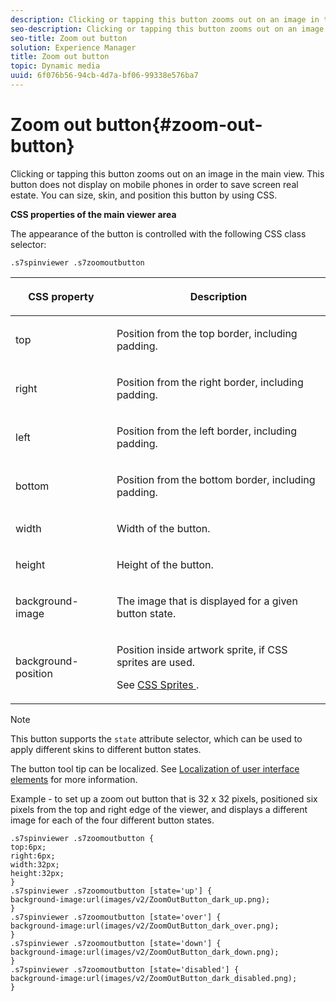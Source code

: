 ```yaml
---
description: Clicking or tapping this button zooms out on an image in the main view. This button does not display on mobile phones in order to save screen real estate. You can size, skin, and position this button by using CSS.
seo-description: Clicking or tapping this button zooms out on an image in the main view. This button does not display on mobile phones in order to save screen real estate. You can size, skin, and position this button by using CSS.
seo-title: Zoom out button
solution: Experience Manager
title: Zoom out button
topic: Dynamic media
uuid: 6f076b56-94cb-4d7a-bf06-99338e576ba7
---
```


# Zoom out button{#zoom-out-button}

Clicking or tapping this button zooms out on an image in the main view. This button does not display on mobile phones in order to save screen real estate. You can size, skin, and position this button by using CSS.

<a id="section_061E550C1C1D4DB2BD663A898895B38C"></a>

**CSS properties of the main viewer area**

The appearance of the button is controlled with the following CSS class selector:

```
.s7spinviewer .s7zoomoutbutton
```

<table id="table_94EE3F5BBE4547C0B4943471CEE7EDE4"> 
 <thead> 
  <tr> 
   <th colname="col1" class="entry"> <p> CSS property </p> </th> 
   <th colname="col2" class="entry"> <p>Description </p> </th> 
  </tr> 
 </thead>
 <tbody> 
  <tr> 
   <td colname="col1"> <p> <span class="codeph"> top </span> </p> </td> 
   <td colname="col2"> <p>Position from the top border, including padding. </p> </td> 
  </tr> 
  <tr> 
   <td colname="col1"> <p> <span class="codeph"> right </span> </p> </td> 
   <td colname="col2"> <p>Position from the right border, including padding. </p> </td> 
  </tr> 
  <tr> 
   <td colname="col1"> <p> <span class="codeph"> left </span> </p> </td> 
   <td colname="col2"> <p>Position from the left border, including padding. </p> </td> 
  </tr> 
  <tr> 
   <td colname="col1"> <p> <span class="codeph"> bottom </span> </p> </td> 
   <td colname="col2"> <p>Position from the bottom border, including padding. </p> </td> 
  </tr> 
  <tr> 
   <td colname="col1"> <p> <span class="codeph"> width </span> </p> </td> 
   <td colname="col2"> <p>Width of the button. </p> </td> 
  </tr> 
  <tr> 
   <td colname="col1"> <p> <span class="codeph"> height </span> </p> </td> 
   <td colname="col2"> <p>Height of the button. </p> </td> 
  </tr> 
  <tr> 
   <td colname="col1"> <p> <span class="codeph"> background-image </span> </p> </td> 
   <td colname="col2"> <p>The image that is displayed for a given button state. </p> </td> 
  </tr> 
  <tr> 
   <td colname="col1"> <p> <span class="codeph"> background-position </span> </p> </td> 
   <td colname="col2"> <p>Position inside artwork sprite, if CSS sprites are used. </p> <p>See <a href="../../../c-html5-s7-aem-asset-viewers/c-html5-spin-viewer-about/c-html5-spin-viewer-customizingviewer/c-html5-spin-viewer-customizingviewer.md#section-b671c70acf284cb0aea678c2d2e4babc" format="dita" scope="local"> CSS Sprites </a>. </p> </td> 
  </tr> 
 </tbody> 
</table>

>[!NOTE]
>
>This button supports the `state` attribute selector, which can be used to apply different skins to different button states.

The button tool tip can be localized. See [Localization of user interface elements](../../../c-html5-s7-aem-asset-viewers/c-html5-spin-viewer-about/c-html5-spin-viewer-localization.md#concept-e35c15c9e82648328806cdc6aa255d98) for more information.

Example - to set up a zoom out button that is 32 x 32 pixels, positioned six pixels from the top and right edge of the viewer, and displays a different image for each of the four different button states.

```
.s7spinviewer .s7zoomoutbutton { 
top:6px; 
right:6px; 
width:32px; 
height:32px; 
} 
.s7spinviewer .s7zoomoutbutton [state='up'] { 
background-image:url(images/v2/ZoomOutButton_dark_up.png); 
} 
.s7spinviewer .s7zoomoutbutton [state='over'] {  
background-image:url(images/v2/ZoomOutButton_dark_over.png); 
} 
.s7spinviewer .s7zoomoutbutton [state='down'] {  
background-image:url(images/v2/ZoomOutButton_dark_down.png); 
} 
.s7spinviewer .s7zoomoutbutton [state='disabled'] { 
background-image:url(images/v2/ZoomOutButton_dark_disabled.png); 
}
```

